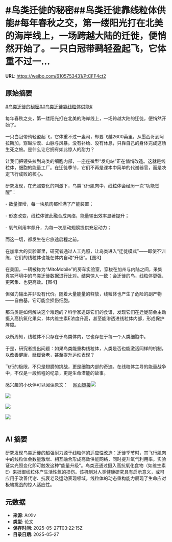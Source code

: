 # #鸟类迁徙的秘密##鸟类迁徙靠线粒体供能#每年春秋之交，第一缕阳光打在北美的海岸线上，一场跨越大陆的迁徙，便悄然开始了。一只白冠带鹀轻盈起飞，它体重不过一...

**URL**: https://weibo.com/6105753431/PtCFF4ct2

## 原始摘要

<a href="https://m.weibo.cn/search?containerid=231522type%3D1%26t%3D10%26q%3D%23%E9%B8%9F%E7%B1%BB%E8%BF%81%E5%BE%99%E7%9A%84%E7%A7%98%E5%AF%86%23&amp;extparam=%23%E9%B8%9F%E7%B1%BB%E8%BF%81%E5%BE%99%E7%9A%84%E7%A7%98%E5%AF%86%23" data-hide=""><span class="surl-text">#鸟类迁徙的秘密#</span></a><a href="https://m.weibo.cn/search?containerid=231522type%3D1%26t%3D10%26q%3D%23%E9%B8%9F%E7%B1%BB%E8%BF%81%E5%BE%99%E9%9D%A0%E7%BA%BF%E7%B2%92%E4%BD%93%E4%BE%9B%E8%83%BD%23&amp;extparam=%23%E9%B8%9F%E7%B1%BB%E8%BF%81%E5%BE%99%E9%9D%A0%E7%BA%BF%E7%B2%92%E4%BD%93%E4%BE%9B%E8%83%BD%23" data-hide=""><span class="surl-text">#鸟类迁徙靠线粒体供能#</span></a><br><br>每年春秋之交，第一缕阳光打在北美的海岸线上，一场跨越大陆的迁徙，便悄然开始了。<br><br>一只白冠带鹀轻盈起飞，它体重不过一盎司，却要飞越2600英里，从墨西哥到阿拉斯加，穿越沙漠、山脉与风暴。没有补给、没有休息，只靠自己的身体完成这场生死之旅。是什么让它拥有如此惊人的耐力？<br><br>让我们把镜头拉到鸟类的细胞内部，一座座微型“发电站”正在悄悄改造。这就是线粒体，细胞的能量工厂。在迁徙季节，它们不再是课本中简单的代谢器官，而是决定飞行成败的核心。<br><br>研究发现，在光照变化的刺激下，鸟类飞行肌肉中，线粒体会经历一次“功能觉醒”：<br><br>- 数量骤增，每一块肌肉都堆满了产能装置；<br><br>- 形态改变，线粒体彼此融合成网络，能量输出效率显著提升；<br><br>- 氧气利用率飙升，为每一次扇动翅膀提供充足动力；<br><br>而这一切，都发生在它旅途启程之前。<br><br>在加拿大的实验室里，研究者通过人工光照，让鸟类进入“迁徙模式”——即使不训练，它们的线粒体也能在体内自动“升级”。【图3】<br><br>在美国，一辆被称为“MitoMobile”的房车实验室，穿梭在加州与内陆之间，采集真实环境中的鸟类迁徙数据进行比对。结果惊人一致：会迁徙的鸟，线粒体更强、更密集、也更高效。【图4】<br><br>但强力输出并非没有代价。随着大量能量的释放，线粒体也产生了危险的副产物——自由基，它可能会损伤细胞。<br><br>那鸟类是如何解决这个难题的？科学家追踪它们的食谱，发现它们在迁徙前会主动摄入高抗氧化果实，体内维生素E浓度升高，甚至能渗透进线粒体内部，形成保护屏障。<br><br>众所周知，线粒体不只存在于鸟类体内，它也存在于每一个人类细胞中。<br><br>于是，研究者提出问题：如果鸟类能重构线粒体，人类是否也能激活同样的机制，以改善健康、延缓衰老，甚至提升运动表现？<br><br>飞行的极限，不只是翅膀的挑战，更是细胞内部的奇迹。在线粒体主导的能量战争中，不仅是一段旅程的纪录，更是生命潜能的故事。<br><br>感兴趣的小伙伴可以阅读原文：<a href="https://weibo.cn/sinaurl?u=https%3A%2F%2Fwww.quantamagazine.org%2Fturbocharged-mitochondria-power-birds-epic-migratory-journeys-20250519%2F" data-hide=""><span class="url-icon"><img style="width: 1rem;height: 1rem" src="https://h5.sinaimg.cn/upload/2015/09/25/3/timeline_card_small_web_default.png" referrerpolicy="no-referrer"></span><span class="surl-text">网页链接</span></a><img style="" src="https://tvax3.sinaimg.cn/large/006Fd7o3gy1i1t0i9mfpnj31tk1z4x6q.jpg" referrerpolicy="no-referrer"><br><br><img style="" src="https://tvax3.sinaimg.cn/large/006Fd7o3gy1i1t0i9dpajj30zk0k04qp.jpg" referrerpolicy="no-referrer"><br><br><img style="" src="https://tvax2.sinaimg.cn/large/006Fd7o3gy1i1t0ia94ccj30zk0nswyi.jpg" referrerpolicy="no-referrer"><br><br><img style="" src="https://tvax1.sinaimg.cn/large/006Fd7o3gy1i1t0ie54icj31k50x51kz.jpg" referrerpolicy="no-referrer"><br><br>

## AI 摘要

研究发现鸟类迁徙的超强耐力源于线粒体的适应性改造：迁徙季节时，其飞行肌肉中的线粒体会数量激增、相互融合形成高效供能网络，同时提升氧气利用率。实验证实光照变化即可触发这种"能量升级"。鸟类还通过摄入高抗氧化食物（如维生素E）来抵御线粒体产生活性氧的损伤。该机制对人类健康研究具有启示意义，或可应用于改善代谢、抗衰老及运动表现领域。线粒体的动态重构能力展现了生命应对极端挑战的惊人适应性。

## 元数据

- **来源**: ArXiv
- **类型**: 论文
- **保存时间**: 2025-05-27T03:22:15Z
- **目录日期**: 2025-05-27
